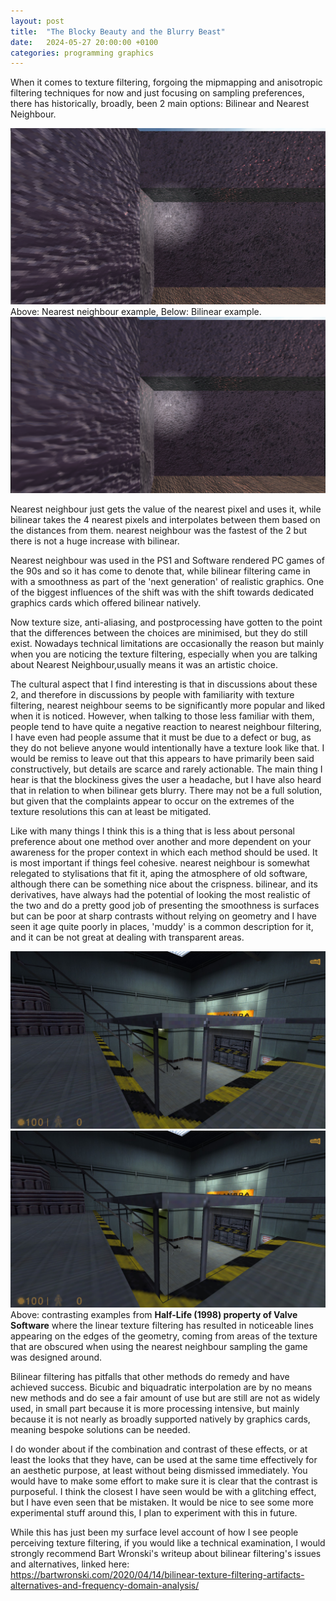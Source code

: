```yaml
---
layout: post
title:  "The Blocky Beauty and the Blurry Beast"
date:   2024-05-27 20:00:00 +0100
categories: programming graphics
---
```

When it comes to texture filtering, forgoing the mipmapping and anisotropic filtering techniques for now and just focusing on sampling preferences, there has historically, broadly, been 2 main options: Bilinear and Nearest Neighbour.

![Nearest](/assets/images/nearestExample.png) 
Above: Nearest neighbour example, Below: Bilinear example.  
![Bilinear](/assets/images/linearExample.png) 

Nearest neighbour just gets the value of the nearest pixel and uses it, while bilinear takes the 4 nearest pixels and interpolates between them based on the distances from them. nearest neighbour was the fastest of the 2 but there is not a huge increase with bilinear.

Nearest neighbour was used in the PS1 and Software rendered PC games of the 90s and so it has come to denote that, while bilinear filtering came in with a smoothness as part of the 'next generation' of realistic graphics. One of the biggest influences of the shift was with the shift towards dedicated graphics cards which offered bilinear natively.

Now texture size, anti-aliasing, and postprocessing have gotten to the point that the differences between the choices are minimised, but they do still exist. Nowadays technical limitations are occasionally the reason but mainly when you are noticing the texture filtering, especially when you are talking about Nearest Neighbour,usually means it was an artistic choice.

The cultural aspect that I find interesting is that in discussions about these 2, and therefore in discussions by people with familiarity with texture filtering, nearest neighbour seems to be significantly more popular and liked when it is noticed. However, when talking to those less familiar with them, people tend to have quite a negative reaction to nearest neighbour filtering, I have even had people assume that it must be due to a defect or bug, as they do not believe anyone would intentionally have a texture look like that. I would be remiss to leave out that this appears to have primarily been said constructively, but details are scarce and rarely actionable. The main thing I hear is that the blockiness gives the user a headache, but I have also heard that in relation to when bilinear gets blurry. There may not be a full solution, but given that the complaints appear to occur on the extremes of the texture resolutions this can at least be mitigated.

Like with many things I think this is a thing that is less about personal preference about one method over another and more dependent on your awareness for the proper context in which each method should be used. It is most important if things feel cohesive. nearest neighbour is somewhat relegated to stylisations that fit it, aping the atmosphere of old software, although there can be something nice about the crispness. bilinear, and its derivatives, have always had the potential of looking the most realistic of the two and do a pretty good job of presenting the smoothness is surfaces but can be poor at sharp contrasts without relying on geometry and I have seen it age quite poorly in places, 'muddy' is a common description for it, and it can be not great at dealing with transparent areas.


![HalfLife railing nearest](/assets/images/20240527142204_1.jpg)
![HalfLife railing linear](/assets/images/20240527142148_1.jpg)
Above: contrasting examples from **Half-Life (1998) property of Valve Software** where the linear texture filtering has resulted in noticeable lines appearing on the edges of the geometry, coming from areas of the texture that are obscured when using the nearest neighbour sampling the game was designed around.

Bilinear filtering has pitfalls that other methods do remedy and have achieved success. Bicubic and biquadratic interpolation are by no means new methods and do see a fair amount of use but are still are not as widely used, in small part because it is more processing intensive, but mainly because it is not nearly as broadly supported natively by graphics cards, meaning bespoke solutions can be needed.

I do wonder about if the combination and contrast of these effects, or at least the looks that they have, can be used at the same time effectively for an aesthetic purpose, at least without being dismissed immediately. You would have to make some effort to make sure it is clear that the contrast is purposeful. I think the closest I have seen would be with a glitching effect, but I have even seen that be mistaken. It would be nice to see some more experimental stuff around this, I plan to experiment with this in future.

While this has just been my surface level account of how I see people perceiving texture filtering, if you would like a technical examination, I would strongly recommend Bart Wronski's writeup about bilinear filtering's issues and alternatives, linked here:  
<https://bartwronski.com/2020/04/14/bilinear-texture-filtering-artifacts-alternatives-and-frequency-domain-analysis/>